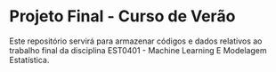 # Projeto Final - Curso de Verão

Este repositório servirá para armazenar códigos e dados relativos ao trabalho final da disciplina EST0401 - Machine Learning E Modelagem Estatística.
